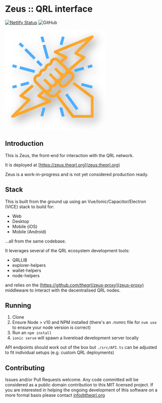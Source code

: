 # Zeus :: QRL interface

[![Netlify Status](https://api.netlify.com/api/v1/badges/cdf10616-1ba2-40a2-8a1f-6b6f29ff97dd/deploy-status)](https://app.netlify.com/sites/nervous-euler-f912f2/deploys) ![GitHub](https://img.shields.io/github/license/theqrl/zeus)

![Zeus](src/img/zeus-logo.png)

## Introduction

This is Zeus, the front-end for interaction with the QRL network.

It is deployed at [https://zeus.theqrl.org](zeus.theqrl.org)

Zeus is a work-in-progress and is not yet considered production ready.

## Stack

This is built from the ground up using an Vue/Ionic/Capacitor/Electron (VICE) stack to build for:

- Web
- Desktop
- Mobile (iOS)
- Mobile (Android)

...all from the same codebase.

It leverages several of the QRL ecosystem development tools:

- QRLLIB
- explorer-helpers
- wallet-helpers
- node-helpers

and relies on the [https://github.com/theqrl/zeus-proxy](zeus-proxy) middleware to interact with the decentralised QRL nodes.

## Running

1. Clone
2. Ensure Node > v10 and NPM installed (there's an .nvmrc file for `nvm use` to ensure your node version is correct)
3. Run an `npm install`
4. `ionic serve` will spawn a livereload development server locally

API endpoints should work out of the box but `./src/API.ts` can be adjusted to fit individual setups (e.g. custom QRL deployments)

## Contributing

Issues and/or Pull Requests welcome.  Any code committed will be considered as a public domain contribution to this MIT licensed project.  If you are interested in helping the ongoing development of this software on a more formal basis please contact [info@theqrl.org](info@theqrl.org)
